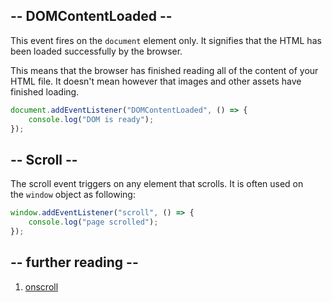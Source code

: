 ## -- DOMContentLoaded --
This event fires on the `document` element only. It signifies that the HTML has been loaded successfully by the browser. 

This means that the browser has finished reading all of the content of your HTML file. It doesn't mean however that images and other assets have finished loading.

```javascript
document.addEventListener("DOMContentLoaded", () => {
    console.log("DOM is ready");
});
```

## -- Scroll --
The scroll event triggers on any element that scrolls. It is often used on the `window` object as following:

```javascript
window.addEventListener("scroll", () => {
    console.log("page scrolled");
});
```

## -- further reading --
1. [onscroll](https://javascript.info/onscroll)